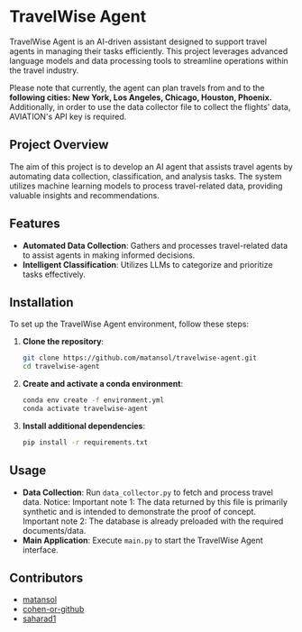 # TravelWise Agent

TravelWise Agent is an AI-driven assistant designed to support travel agents in managing their tasks efficiently. 
This project leverages advanced language models and data processing tools to streamline operations within the travel industry.

Please note that currently, the agent can plan travels from and to the **following cities: New York, Los Angeles, Chicago, Houston, Phoenix.**
Additionally, in order to use the data collector file to collect the flights' data, AVIATION's API key is required. 

## Project Overview

The aim of this project is to develop an AI agent that assists travel agents by automating data collection, classification, and analysis tasks. 
The system utilizes machine learning models to process travel-related data, providing valuable insights and recommendations.

## Features

- **Automated Data Collection**: Gathers and processes travel-related data to assist agents in making informed decisions.
- **Intelligent Classification**: Utilizes LLMs to categorize and prioritize tasks effectively.

## Installation

To set up the TravelWise Agent environment, follow these steps:

1. **Clone the repository**:

   ```bash
   git clone https://github.com/matansol/travelwise-agent.git
   cd travelwise-agent
   ```


2. **Create and activate a conda environment**:

   ```bash
   conda env create -f environment.yml
   conda activate travelwise-agent
   ```


3. **Install additional dependencies**:

   ```bash
   pip install -r requirements.txt
   ```


## Usage

- **Data Collection**: Run `data_collector.py` to fetch and process travel data. Notice: 
  Important note 1: The data returned by this file is primarily synthetic and is intended to demonstrate the proof of concept.
  Important note 2: The database is already preloaded with the required documents/data.
- **Main Application**: Execute `main.py` to start the TravelWise Agent interface.

## Contributors

- [matansol](https://github.com/matansol)
- [cohen-or-github](https://github.com/cohen-or-github)
- [saharad1](https://github.com/saharad1)
